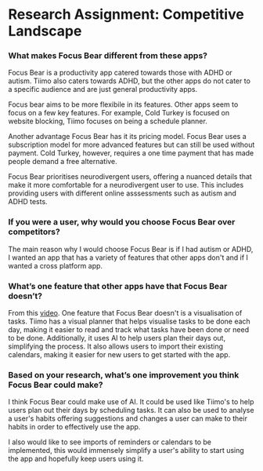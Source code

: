 # Research Assignment: Competitive Landscape
### What makes Focus Bear different from these apps?
Focus Bear is a productivity app catered towards those with ADHD or autism. Tiimo also caters towards ADHD, but the other apps do not cater to a specific audience and are just general productivity apps. 

Focus bear aims to be more flexibile in its features. Other apps seem to focus on a few key features. For example, Cold Turkey is focused on website blocking, Tiimo focuses on being a schedule planner.

Another advantage Focus Bear has it its pricing model. Focus Bear uses a subscription model for more advanced features but can still be used without payment. Cold Turkey, however, requires a one time payment that has made people demand a free alternative.

Focus Bear prioritises neurodivergent users, offering a nuanced details that make it more comfortable for a neurodivergent user to use. This includes providing users with different online asssessments such as autism and ADHD tests.
### If you were a user, why would you choose Focus Bear over competitors?
The main reason why I would choose Focus Bear is if I had autism or ADHD, I wanted an app that has a variety of features that other apps don't and if I wanted a cross platform app.

### What’s one feature that other apps have that Focus Bear doesn’t?
From this [video](https://www.youtube.com/watch?v=mH1BUoxa7iI). One feature that Focus Bear doesn't is a visualisation of tasks. Tiimo has a visual planner that helps visualise tasks to be done each day, making it easier to read and track what tasks have been done or need to be done. Additionally, it uses AI to help users plan their days out, simplifying the process. It also allows users to import their existing calendars, making it easier for new users to get started with the app.

### Based on your research, what’s one improvement you think Focus Bear could make?
I think Focus Bear could make use of AI. It could be used like Tiimo's to help users plan out their days by scheduling tasks. It can also be used to analyse a user's habits offering suggestions and changes a user can make to their habits in order to effectively use the app.

I also would like to see imports of reminders or calendars to be implemented, this would immensely simplify a user's ability to start using the app and hopefully keep users using it.
